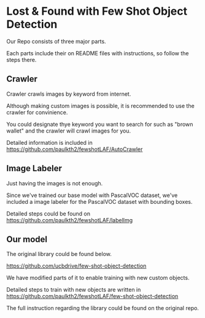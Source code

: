 # Lost & Found with Few Shot Object Detection

Our Repo consists of three major parts.

Each parts include their on README files with instructions, so follow the steps there.

## Crawler
Crawler crawls images by keyword from internet.

Although making custom images is possible, it is recommended to use the crawler for convinience.

You could designate thye keyword you want to search for such as "brown wallet" and the crawler will crawl images for you.

Detailed information is included in https://github.com/paulkth2/fewshotLAF/AutoCrawler


## Image Labeler
Just having the images is not enough.

Since we've trained our base model with PascalVOC dataset, we've included a image labeler for the PascalVOC dataset with bounding boxes.

Detailed steps could be found on
https://github.com/paulkth2/fewshotLAF/labelImg


## Our model
The original library could be found below.

https://github.com/ucbdrive/few-shot-object-detection

We have modified parts of it to enable training with new custom objects.

Detailed steps to train with new objects are written in
https://github.com/paulkth2/fewshotLAF/few-shot-object-detection

The full instruction regarding the library could be found on the original repo.